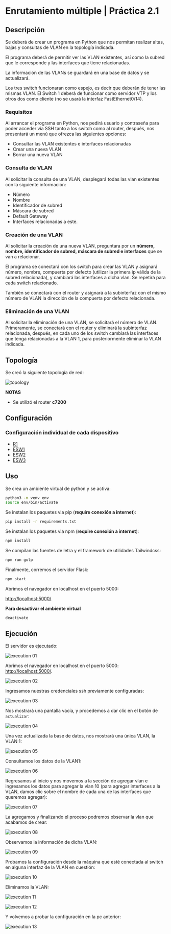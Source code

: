 # Enrutamiento múltiple | Práctica 2.1
## Descripción

Se deberá de crear un programa en Python que nos permitan realizar altas, bajas y consultas de VLAN en la topología indicada.

El programa deberá de permitir ver las VLAN existentes, así como la subred que le corresponde y las interfaces que tiene relacionadas.

La información de las VLANs se guardará en una base de datos y se actualizará.

Los tres switch funcionaran como espejo, es decir que deberán de tener las mismas VLAN. El Switch 1 deberá de funcionar como servidor VTP y los otros dos como cliente (no se usará la interfaz FastEthernet0/14).

### Requisitos

Al arrancar el programa en Python, nos pedirá usuario y contraseña para poder acceder vía SSH tanto a los switch como al router, después, nos presentará un menú que ofrezca las siguientes opciones:

- Consultar las VLAN existentes e interfaces relacionadas
- Crear una nueva VLAN
- Borrar una nueva VLAN

### Consulta de VLAN
Al solicitar la consulta de una VLAN, desplegará todas las vlan existentes con la siguiente información:

- Número
- Nombre
- Identificador de subred
- Máscara de subred
- Default Gateway
- Interfaces relacionadas a este.

### Creación de una VLAN
Al solicitar la creación de una nueva VLAN, preguntara por un **número, nombre, identificador de subred, máscara de subred e interfaces** que se van a relacionar. 

El programa se conectará con los switch para crear las VLAN y asignará número, nombre, compuerta por defecto (utilizar la primera ip válida de la subred relacionada), y cambiará las interfaces a dicha vlan. Se repetirá para cada switch relacionado.

También se conectará con el router y asignará a la subinterfaz con el mismo número de VLAN la dirección de la compuerta por defecto relacionada.

### Eliminación de una VLAN

Al solicitar la eliminación de una VLAN, se solicitará el número de VLAN. Primeramente, se conectará con el router y eliminará la subinterfaz relacionada, después, en cada uno de los switch cambiará las interfaces que tenga relacionadas a la VLAN 1, para posteriormente eliminar la VLAN indicada.

## Topología

Se creó la siguiente topología de red:

![topology](./docs/images/topology.jpg)


**NOTAS**
- Se utilizó el router **c7200**

## Configuración

### Configuración individual de cada dispositivo

- [R1](./docs/configuration/r1.md)
- [ESW1](./docs/configuration/sw1.md)
- [ESW2](./docs/configuration/sw2.md)
- [ESW3](./docs/configuration/sw3.md)

## Uso

Se crea un ambiente virtual de python y se activa:

```bash
python3 -m venv env
source env/bin/activate
```

Se instalan los paquetes via pip (**require conexión a internet**):

```bash
pip install -r requirements.txt
```

Se instalan los paquetes via npm (**require conexión a internet**):

```bash
npm install
```

Se compilan las fuentes de letra y el framework de utilidades Tailwindcss:

```bash
npm run gulp
```

Finalmente, corremos el servidor Flask:

```bash
npm start
```

Abrimos el navegador en localhost en el puerto 5000:

[http://localhost:5000/](http://localhost:5000/)

**Para desactivar el ambiente virtual**
```bash
deactivate
```

## Ejecución

El servidor es ejecutado:

![execution 01](./docs/images/ex01.png)

Abrimos el navegador en localhost en el puerto 5000: [http://localhost:5000/](http://localhost:5000/).


![execution 02](./docs/images/ex02.png)

Ingresamos nuestras credenciales ssh previamente configuradas:

![execution 03](./docs/images/ex03.png)

Nos mostrará una pantalla vacía, y procedemos a dar clic en el botón de `actualizar`:

![execution 04](./docs/images/ex04.png)

Una vez actualizada la base de datos, nos mostrará una única VLAN, la VLAN 1:

![execution 05](./docs/images/ex05.png)

Consultamos los datos de la VLAN1:

![execution 06](./docs/images/ex06.png)

Regresamos al inicio y nos movemos a la sección de agregar vlan e ingresamos los datos para agregar la vlan 10 (para agregar interfaces a la VLAN, damos clic sobre el nombre de cada una de las interfaces que queremos agregar):

![execution 07](./docs/images/ex07.png)

La agregamos y finalizando el proceso podremos observar la vlan que acabamos de crear:

![execution 08](./docs/images/ex08.png)

Observamos la información de dicha VLAN:

![execution 09](./docs/images/ex09.png)

Probamos la configuración desde la máquina que esté conectada al switch en alguna interfaz de la VLAN en cuestión:

![execution 10](./docs/images/ex10.jpg)

Eliminamos la VLAN:

![execution 11](./docs/images/ex11.png)

![execution 12](./docs/images/ex12.png)

Y volvemos a probar la configuración en la pc anterior:

![execution 13](./docs/images/ex13.jpg)